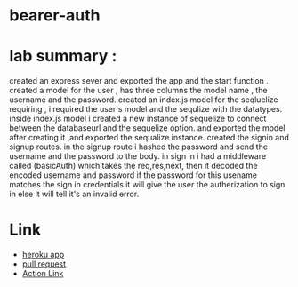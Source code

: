 # bearer-auth










# lab summary :

created an express sever and exported the app and the start function .
created a model for the user , has three columns the model name , the username and the password.
created an index.js model for the seqluelize requiring , i required the user's model and the sequlize with the datatypes.
inside index.js model i created a new instance of sequelize to connect between the databaseurl and the sequelize option. and exported the model after creating it ,and exported the sequalize instance.
created the signin and signup routes.
in the signup route i hashed the password and send the username and the password to the body.
in sign in i had a middleware called (basicAuth) which takes the req,res,next, then it decoded the encoded username and password if the password for this usename matches the sign in credentials it will give the user the autherization to sign in else it will tell it's an invalid error.

# Link 

* [heroku app](https://islam-bearer-auth.herokuapp.com/)
* [pull request](https://github.com/islam-Attar/bearer-auth/pull/3)
* [Action Link](https://github.com/islam-Attar/bearer-auth/actions)
